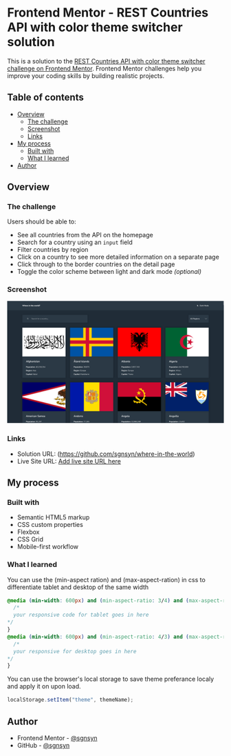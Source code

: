 # Frontend Mentor - REST Countries API with color theme switcher solution

This is a solution to the [REST Countries API with color theme switcher challenge on Frontend Mentor](https://www.frontendmentor.io/challenges/rest-countries-api-with-color-theme-switcher-5cacc469fec04111f7b848ca). Frontend Mentor challenges help you improve your coding skills by building realistic projects.

## Table of contents

- [Overview](#overview)
  - [The challenge](#the-challenge)
  - [Screenshot](#screenshot)
  - [Links](#links)
- [My process](#my-process)
  - [Built with](#built-with)
  - [What I learned](#what-i-learned)
- [Author](#author)

## Overview

### The challenge

Users should be able to:

- See all countries from the API on the homepage
- Search for a country using an `input` field
- Filter countries by region
- Click on a country to see more detailed information on a separate page
- Click through to the border countries on the detail page
- Toggle the color scheme between light and dark mode _(optional)_

### Screenshot

![](./screenshots/Screen%20Shot%202023-05-13%20at%2016.34.14.png)


### Links

- Solution URL: (https://github.com/sgnsyn/where-in-the-world)
- Live Site URL: [Add live site URL here](https://your-live-site-url.com)

## My process

### Built with

- Semantic HTML5 markup
- CSS custom properties
- Flexbox
- CSS Grid
- Mobile-first workflow

### What I learned

You can use the (min-aspect ration) and (max-aspect-ration) in css to differentiate tablet and desktop of the same width

```css
@media (min-width: 600px) and (min-aspect-ratio: 3/4) and (max-aspect-ratio: 4/3) {
  /*
  your responsive code for tablet goes in here
*/
}
@media (min-width: 600px) and (min-aspect-ratio: 4/3) and (max-aspect-ratio: 3/4) {
  /*
  your responsive for desktop goes in here
*/
}
```

You can use the browser's local storage to save theme preferance localy and apply it on upon load.

```js
localStorage.setItem("theme", themeName);
```

## Author

- Frontend Mentor - [@sgnsyn](https://www.frontendmentor.io/profile/sgnsyn)
- GitHub - [@sgnsyn](https://github.com/sgnsyn)
